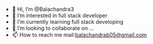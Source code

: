 - 👋 Hi, I’m @Balachandra3
- 👀 I’m interested in full stack developer
- 🌱 I’m currently learning full stack developing
- 💞️ I’m looking to collaborate on ...
- 📫 How to reach me mail:balachandrab05@gmail.com

<!---
Balachandra3/Balachandra3 is a ✨ special ✨ repository because its `README.md` (this file) appears on your GitHub profile.
You can click the Preview link to take a look at your changes.
--->
